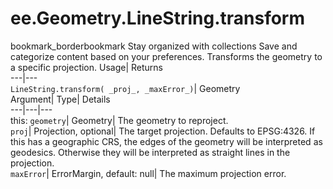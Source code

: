  
#  ee.Geometry.LineString.transform 
bookmark_borderbookmark Stay organized with collections  Save and categorize content based on your preferences.
Transforms the geometry to a specific projection. 
Usage| Returns  
---|---  
`LineString.transform( _proj_, _maxError_)`| Geometry  
Argument| Type| Details  
---|---|---  
this: `geometry`| Geometry| The geometry to reproject.  
`proj`| Projection, optional| The target projection. Defaults to EPSG:4326. If this has a geographic CRS, the edges of the geometry will be interpreted as geodesics. Otherwise they will be interpreted as straight lines in the projection.  
`maxError`| ErrorMargin, default: null| The maximum projection error.  
